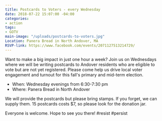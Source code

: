 ```yaml
---
title: Postcards to Voters - every Wednesday
date: 2018-07-22 15:07:00 -04:00
categories:
- action
tags:
- GOTV
main-image: "/uploads/postcards-to-voters.jpg"
Location: Panera Bread in North Andover, MA
RSVP-link: https://www.facebook.com/events/2071127513214729/
---
```


Want to make a big impact in just one hour a week? Join us on Wednesdays where we will be writing postcards to Andover residents who are eligible to vote but are not yet registered. Please come help us drive local voter engagement and turnout for this fall's primary and mid-term election. 

* When: Wednesday evenings from 6:30-7:30 pm
* Where: Panera Bread in North Andover

We will provide the postcards but please bring stamps. If you forget, we can supply them. 15 postcards costs $7, so please look for the donation jar. 

Everyone is welcome. Hope to see you there! #resist #persist